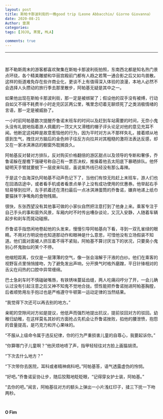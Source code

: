 ```yaml
---
layout: post
title: 斯帕卡那波利街的一晚good trip（Leone Abbacchio/ Giorno Giovanna）
date: 2020-08-21
Author: 壹澗
categories: 
tags: [JOJO, 茶茸, MLA]

comments: true
--- 
```


***

<br/>

那不勒斯周末的游客都喜欢聚集在斯帕卡那波利街拍照，东南西北都是知名热门景点环绕，各个精美雕塑和华丽宫殿前门都有人趋之若鹜一通合影之后又如鸟兽散。这样的街道难免存在些许商业化，更谈不上有值得深入体验的浪漫，本地人必然不会选择人头攒动的旅行季去那里散步，阿帕基无疑是其中之一。

如果他出现在斯帕卡那波利街，那一定是被绑架了；假设他的双手没有被缚，行动自如又不得不耗费半小时走完区区两公里，嘴里念叨着无聊烦死了之类消极情绪的言语，那一定是被威胁了。

一小时前阿帕基数次提醒乔鲁诺末班车的时间以及赶到车站需要的时间，无奈小鬼头没有礼貌地指着游人佩戴的一顶又大又滑稽的帽子评头论足对他的意见充耳不闻。他断定这纯粹是故意惹恼他的行为，因为平时对方从不那样失礼，接着顺从地感到生气，拽住对方脑后的金色辫子往反方向拉并对其粗糙的激将法表达反感，却又在一家冰淇淋店的橱窗外耽搁良久。

阿帕基反对替对方排队，反对购买价格翻倍的游区甜点以及领导的专断和奢侈，乔鲁诺躲在屋檐下强硬号称自己有一票否决权，推搡着他去太阳底下暴晒排队。他怀疑明天手臂就要蜕下一层皮来叫屈，虽说紫外线已经没有那么毒辣。

于是这个血海深仇阿帕基不动声色记下了，当他们有惊无险赶上末班车，游人们也在回酒店途中，或者看手机或者看景点单子上没有成功使用的优惠券。他举起右手轻易够到拉环，左手抓着还在清扫最后一点冰淇淋蛋筒的乔鲁诺，嫌弃地递上纸巾要猫抹干净嘴角的食物残屑。

很快，东张西望没有其他事可做的小家伙自然把注意打到了他身上来。乘客专注于自己手头的事和窗外风景，车厢内时不时传出嘈杂谈论，又沉入安静，人随着车辆起步和刹车而晃动碰擦。

乔鲁诺手指悠闲地卷起他的头发来，慢慢引导阿帕基向下看，寻到一双孔雀绿的眼睛。不用对方明说他也知道那动作和眼神是什么意思，可惜他没有立场假装不知道。他们面对面被人挤压着不得不紧贴，阿帕基不算讨厌当下的状况，只要臭小鬼别心怀鬼胎似的笑个不停。

他缩短距离，仅仅是一层薄薄的空气，像一张会溶解于汗液的白纱。他们在乘客的视野盲点里悄悄接吻，为了避免发出声响，分开换气时格外磨蹭，平日针锋相对的舌尖在闷热的口腔中异常缠绵。

巴士急刹车时不慎磕破嘴唇，有铁锈味蔓延齿缝，两人吃痛闷哼分了开，一会儿确认过没有引起注意之后又神不知鬼不觉地合拢。惯性能把乔鲁诺抛进阿帕基胸膛，后者顺势用左手抱过也是严格遵守牛顿第一运动定律的当然结果。

“我觉得下次还可以再去别的地方。”

亲昵的空隙间对方如是提议，他低声而强烈地提出抗议，提前驳回对方的驳回。幼稚归幼稚，在这样莫名其妙的方面抢占先机会让乔鲁诺挫败，掐他的腰泄愤，抱怨的音量提高，是巧克力和开心果味的。

“不服从上级命令属于违反纪律，你的行为严重损害儿童的自尊心，我要起诉你。”

“你算哪门子儿童啊？”他厌烦地啧了声，指甲轻轻往对方脸上画猫胡须。

“下次去什么地方？”

“下次带你去医院，耳科或者精神病科吧。”阿帕基答，语气透露虚伪的怜悯。

“好吧。”乔鲁诺妥协让步，随后狡黠地眨眨眼，“记得穿女护士装，阿帕基。”

“去你的吧。”闻言，阿帕基往对方的额头上弹出一小片浅红印子，揉三下抚一下吻两秒。

<br/>

**O Fim**
